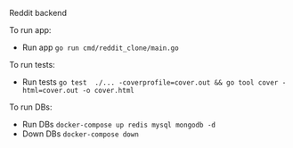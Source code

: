 Reddit backend


To run app: 

- Run app ```go run cmd/reddit_clone/main.go```

To run tests:

- Run tests ```go test  ./... -coverprofile=cover.out && go tool cover -html=cover.out -o cover.html```

To run DBs:

- Run DBs ```docker-compose up redis mysql mongodb -d```
- Down DBs ```docker-compose down```